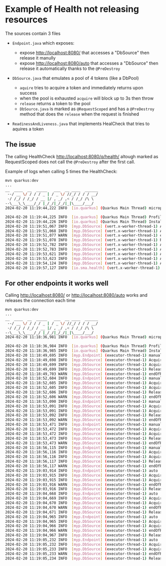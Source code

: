 # Example of Health not releasing resources

The sources contain 3 files

- `Endpoint.java` which exposes:
  - expose <http://localhost:8080/> that accesses a "DbSource" then release it manully
  - expose <http://localhost:8080/auto> that accesses a "DbSource" then release it automatically thanks to the `@PreDestroy`

- `DbSource.java` that emulates a pool of 4 tokens (like a DbPool)
  - `aquire` tries to acquire a token and immediately returns upon success
  - when the pool is exhausted `acquire` will block up to 3s then throw
  - `release` returns a token to the pool
  - `DbSource.java` is marked as `@RequestScoped` and has a `@PreDestroy` method that does the `release` when the request is finished

- `ReadinessAndLiveness.java` that implements HealCheck that tries to aquires a token

## The issue

The calling HealthCheck <http://localhost:8080/q/health/> altough marked as RequestScoped does not call the `@PreDestroy` after the first call.

Example of logs when calling 5 times the HealthCheck:

```sh
mvn quarkus:dev
...
__  ____  __  _____   ___  __ ____  ______ 
 --/ __ \/ / / / _ | / _ \/ //_/ / / / __/ 
 -/ /_/ / /_/ / __ |/ , _/ ,< / /_/ /\ \   
--\___\_\____/_/ |_/_/|_/_/|_|\____/___/   
2024-02-20 11:19:44,222 INFO  [io.quarkus] (Quarkus Main Thread) microprofile-health-quickstart 1.0.0-SNAPSHOT on JVM (powered by Quarkus 3.6.7) started in 1.572s. Listening on: http://0.0.0.0:8080

2024-02-20 11:19:44,225 INFO  [io.quarkus] (Quarkus Main Thread) Profile dev activated. Live Coding activated.
2024-02-20 11:19:44,226 INFO  [io.quarkus] (Quarkus Main Thread) Installed features: [cdi, resteasy-reactive, smallrye-context-propagation, smallrye-health, vertx]
2024-02-20 11:19:51,067 INFO  [myp.DbSource] (vert.x-worker-thread-1) Acquire...
2024-02-20 11:19:51,068 INFO  [myp.DbSource] (vert.x-worker-thread-1) Acquire OK!1
2024-02-20 11:19:51,077 WARN  [myp.DbSource] (vert.x-worker-thread-1) endOfRequest called
2024-02-20 11:19:51,078 INFO  [myp.DbSource] (vert.x-worker-thread-1) Release
2024-02-20 11:19:52,782 INFO  [myp.DbSource] (vert.x-worker-thread-1) Acquire...
2024-02-20 11:19:52,783 INFO  [myp.DbSource] (vert.x-worker-thread-1) Acquire OK!1
2024-02-20 11:19:53,621 INFO  [myp.DbSource] (vert.x-worker-thread-1) Acquire...
2024-02-20 11:19:53,623 INFO  [myp.DbSource] (vert.x-worker-thread-1) Acquire OK!0
2024-02-20 11:19:54,124 INFO  [myp.DbSource] (vert.x-worker-thread-1) Acquire...
2024-02-20 11:19:57,127 INFO  [io.sma.health] (vert.x-worker-thread-1) SRHCK01001: Reporting health down status: {"status":"DOWN","checks":[{"name":"DbConnection","status":"DOWN","data":{"Exception":"Could not acquire on time"}}]}
```

## For other endpoints it works well

Calling <http://localhost:8080/> or <http://localhost:8080/auto> works and releases the connection each time

```sh
mvn quarkus:dev
...
__  ____  __  _____   ___  __ ____  ______ 
 --/ __ \/ / / / _ | / _ \/ //_/ / / / __/ 
 -/ /_/ / /_/ / __ |/ , _/ ,< / /_/ /\ \   
--\___\_\____/_/ |_/_/|_/_/|_|\____/___/   
2024-02-20 11:18:36,981 INFO  [io.quarkus] (Quarkus Main Thread) microprofile-health-quickstart 1.0.0-SNAPSHOT on JVM (powered by Quarkus 3.6.7) started in 1.559s. Listening on: http://0.0.0.0:8080

2024-02-20 11:18:36,984 INFO  [io.quarkus] (Quarkus Main Thread) Profile dev activated. Live Coding activated.
2024-02-20 11:18:36,985 INFO  [io.quarkus] (Quarkus Main Thread) Installed features: [cdi, resteasy-reactive, smallrye-context-propagation, smallrye-health, vertx]
2024-02-20 11:18:49,695 INFO  [myp.Endpoint] (executor-thread-1) manual
2024-02-20 11:18:49,698 INFO  [myp.DbSource] (executor-thread-1) Acquire...
2024-02-20 11:18:49,699 INFO  [myp.DbSource] (executor-thread-1) Acquire OK!1
2024-02-20 11:18:49,699 INFO  [myp.DbSource] (executor-thread-1) Release
2024-02-20 11:18:49,703 WARN  [myp.DbSource] (executor-thread-1) endOfRequest called
2024-02-20 11:18:52,604 INFO  [myp.Endpoint] (executor-thread-1) manual
2024-02-20 11:18:52,605 INFO  [myp.DbSource] (executor-thread-1) Acquire...
2024-02-20 11:18:52,605 INFO  [myp.DbSource] (executor-thread-1) Acquire OK!1
2024-02-20 11:18:52,606 INFO  [myp.DbSource] (executor-thread-1) Release
2024-02-20 11:18:52,606 WARN  [myp.DbSource] (executor-thread-1) endOfRequest called
2024-02-20 11:18:53,090 INFO  [myp.Endpoint] (executor-thread-1) manual
2024-02-20 11:18:53,091 INFO  [myp.DbSource] (executor-thread-1) Acquire...
2024-02-20 11:18:53,091 INFO  [myp.DbSource] (executor-thread-1) Acquire OK!1
2024-02-20 11:18:53,092 INFO  [myp.DbSource] (executor-thread-1) Release
2024-02-20 11:18:53,092 WARN  [myp.DbSource] (executor-thread-1) endOfRequest called
2024-02-20 11:18:53,471 INFO  [myp.Endpoint] (executor-thread-1) manual
2024-02-20 11:18:53,472 INFO  [myp.DbSource] (executor-thread-1) Acquire...
2024-02-20 11:18:53,472 INFO  [myp.DbSource] (executor-thread-1) Acquire OK!1
2024-02-20 11:18:53,473 INFO  [myp.DbSource] (executor-thread-1) Release
2024-02-20 11:18:53,473 WARN  [myp.DbSource] (executor-thread-1) endOfRequest called
2024-02-20 11:18:56,115 INFO  [myp.Endpoint] (executor-thread-1) manual
2024-02-20 11:18:56,116 INFO  [myp.DbSource] (executor-thread-1) Acquire...
2024-02-20 11:18:56,116 INFO  [myp.DbSource] (executor-thread-1) Acquire OK!1
2024-02-20 11:18:56,117 INFO  [myp.DbSource] (executor-thread-1) Release
2024-02-20 11:18:56,117 WARN  [myp.DbSource] (executor-thread-1) endOfRequest called
2024-02-20 11:19:03,914 INFO  [myp.Endpoint] (executor-thread-1) auto
2024-02-20 11:19:03,915 INFO  [myp.DbSource] (executor-thread-1) Acquire...
2024-02-20 11:19:03,915 INFO  [myp.DbSource] (executor-thread-1) Acquire OK!1
2024-02-20 11:19:03,916 WARN  [myp.DbSource] (executor-thread-1) endOfRequest called
2024-02-20 11:19:03,916 INFO  [myp.DbSource] (executor-thread-1) Release
2024-02-20 11:19:04,668 INFO  [myp.Endpoint] (executor-thread-1) auto
2024-02-20 11:19:04,669 INFO  [myp.DbSource] (executor-thread-1) Acquire...
2024-02-20 11:19:04,670 INFO  [myp.DbSource] (executor-thread-1) Acquire OK!1
2024-02-20 11:19:04,670 WARN  [myp.DbSource] (executor-thread-1) endOfRequest called
2024-02-20 11:19:04,671 INFO  [myp.DbSource] (executor-thread-1) Release
2024-02-20 11:19:04,965 INFO  [myp.Endpoint] (executor-thread-1) auto
2024-02-20 11:19:04,965 INFO  [myp.DbSource] (executor-thread-1) Acquire...
2024-02-20 11:19:04,966 INFO  [myp.DbSource] (executor-thread-1) Acquire OK!1
2024-02-20 11:19:04,966 WARN  [myp.DbSource] (executor-thread-1) endOfRequest called
2024-02-20 11:19:04,967 INFO  [myp.DbSource] (executor-thread-1) Release
2024-02-20 11:19:05,232 INFO  [myp.Endpoint] (executor-thread-1) auto
2024-02-20 11:19:05,232 INFO  [myp.DbSource] (executor-thread-1) Acquire...
2024-02-20 11:19:05,233 INFO  [myp.DbSource] (executor-thread-1) Acquire OK!1
2024-02-20 11:19:05,233 WARN  [myp.DbSource] (executor-thread-1) endOfRequest called
2024-02-20 11:19:05,234 INFO  [myp.DbSource] (executor-thread-1) Release

``` 

